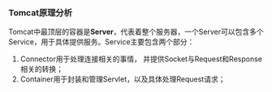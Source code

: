 ### Tomcat原理分析

Tomcat中最顶层的容器是**Server**，代表着整个服务器，一个Server可以包含多个Service，用于具体提供服务。Service主要包含两个部分：
1. Connector用于处理连接相关的事情， 并提供Socket与Request和Response相关的转换；
2. Container用于封装和管理Servlet，以及具体处理Request请求；



